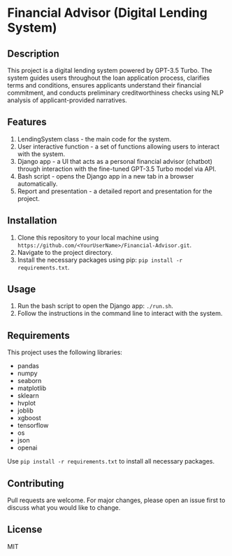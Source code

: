 # Financial Advisor (Digital Lending System)

## Description
This project is a digital lending system powered by GPT-3.5 Turbo. The system guides users throughout the loan application process, clarifies terms and conditions, ensures applicants understand their financial commitment, and conducts preliminary creditworthiness checks using NLP analysis of applicant-provided narratives.

## Features
1. LendingSystem class - the main code for the system.
2. User interactive function - a set of functions allowing users to interact with the system.
3. Django app - a UI that acts as a personal financial advisor (chatbot) through interaction with the fine-tuned GPT-3.5 Turbo model via API.
4. Bash script - opens the Django app in a new tab in a browser automatically.
5. Report and presentation - a detailed report and presentation for the project.

## Installation
1. Clone this repository to your local machine using `https://github.com/<YourUserName>/Financial-Advisor.git`.
2. Navigate to the project directory.
3. Install the necessary packages using pip: `pip install -r requirements.txt`.

## Usage
1. Run the bash script to open the Django app: `./run.sh`.
2. Follow the instructions in the command line to interact with the system.

## Requirements
This project uses the following libraries:
- pandas
- numpy
- seaborn
- matplotlib
- sklearn
- hvplot
- joblib
- xgboost
- tensorflow
- os
- json
- openai

Use `pip install -r requirements.txt` to install all necessary packages.

## Contributing
Pull requests are welcome. For major changes, please open an issue first to discuss what you would like to change.

## License
MIT
